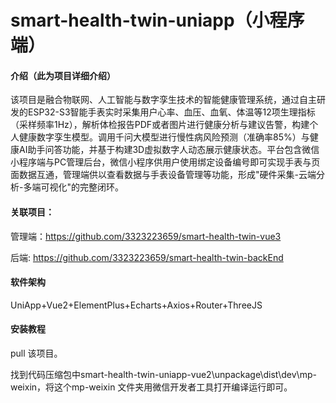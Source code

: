 # smart-health-twin-uniapp（小程序端）

#### 介绍（此为项目详细介绍）
该项目是融合物联网、人工智能与数字孪生技术的智能健康管理系统，通过自主研发的ESP32-S3智能手表实时采集用户心率、血压、血氧、体温等12项生理指标（采样频率1Hz），解析体检报告PDF或者图片进行健康分析与建议告警，构建个人健康数字孪生模型。调用千问大模型进行慢性病风险预测（准确率85%）与健康AI助手问答功能，并基于构建3D虚拟数字人动态展示健康状态。平台包含微信小程序端与PC管理后台，微信小程序供用户使用绑定设备编号即可实现手表与页面数据互通，管理端供以查看数据与手表设备管理等功能，形成"硬件采集-云端分析-多端可视化"的完整闭环。

#### 关联项目：
管理端：https://github.com/3323223659/smart-health-twin-vue3

后端: https://github.com/3323223659/smart-health-twin-backEnd

#### 软件架构
UniApp+Vue2+ElementPlus+Echarts+Axios+Router+ThreeJS

#### 安装教程
pull 该项目。

找到代码压缩包中smart-health-twin-uniapp-vue2\unpackage\dist\dev\mp-weixin，将这个mp-weixin 文件夹用微信开发者工具打开编译运行即可。
